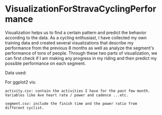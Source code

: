 # VisualizationForStravaCyclingPerformance

Visualization helps us to find a certain pattern and predict the 
behavior according to the data. As a cycling enthusiast, I have
collected my own training data and created several visualizations that 
describe my performance from the previous 8 months as well as 
analyze the segment's performance of tons of people. Through 
these two parts of visualization, we can first check if I am making 
any progress in my riding and then predict my possible 
performance on each segment.


Data used:

For ggplot2 vis:

    activity.csv: contain the activities I have for the past few month. Variables like Ave heart rate / power and cadence ...etc.

    segment.csv: include the finish time and the power ratio from different cyclist.
